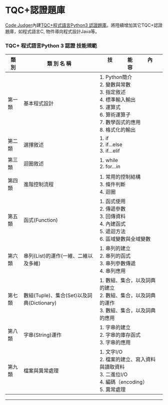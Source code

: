 # TQC+認證題庫 #

[Code Judger](http://www.codejudger.com)內建[TQC+程式語言Python3 認證題庫](http://www.tqcplus.org.tw/content_brochure_PPY.asp)。將陸續增加其它TQC+認證題庫，如程式語言C, 物件導向程式設計Java等。

### TQC+ 程式語言Python 3 認證 技能規範 ###

|類 別|類 別 名 稱|技　　　能　　　內　　　容|
|-----|---------|------------------------|
|第一類|基本程式設計|1. Python簡介<br>2. 變數與常數<br>3. 指定敘述<br>4. 標準輸入輸出<br>5. 運算式<br>6. 算術運算子<br>7. 數學函式的應用<br>8. 格式化的輸出|
|第二類|選擇敘述|1. if<br>2. if...else<br>3. if…elif<br>|
|第三類|迴圈敘述|1. while<br>2. for…in<br>|
|第四類|進階控制流程|1. 常用的控制結構<br>3. 條件判斷<br>4. 迴圈<br>|
|第五類|函式(Function)|1. 函式使用<br>2. 傳遞參數<br>3. 回傳資料<br>4. 內建函式<br>5. 遞迴方法<br>6. 區域變數與全域變數<br>|
|第六類|串列(List)的運作(一維、二維以及多維)|1. 串列的建立<br>2. 串列的函式<br>3. 串列參數傳遞<br>4. 串列應用<br>|
|第七類|數組(Tuple)、集合(Set)以及詞典(Dictionary)|1. 數組、集合，以及詞典的建立<br>2. 數組、集合，以及詞典的運作<br>3. 數組、集合，以及詞典的應用<br>|
|第八類|字串(String)運作|1. 字串的建立<br>2. 字串的庫存函式<br>3. 字串的應用<br>|
|第九類|檔案與異常處理|1. 文字I/O<br>2. 檔案的建立、寫入資料與讀取資料<br>3. 二進位I/O<br>4. 編碼（encoding）<br>5. 異常處理|

---


